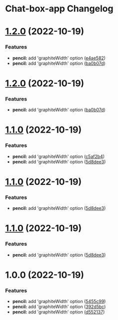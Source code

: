 # Chat-box-app Changelog

# [1.2.0](https://github.com/thuongnn/github-actions-learning-npm/compare/v1.1.0...v1.2.0) (2022-10-19)


### Features

* **pencil:** add 'graphiteWidth' option ([e4ae582](https://github.com/thuongnn/github-actions-learning-npm/commit/e4ae582ea9a7c4aedeadd3af1631f2c3cbd4bd58))
* **pencil:** add 'graphiteWidth' option ([ba0b07d](https://github.com/thuongnn/github-actions-learning-npm/commit/ba0b07d7688cda804dc61169cb4ee57e3838c338))

# [1.2.0](https://github.com/thuongnn/github-actions-learning-npm/compare/v1.1.0...v1.2.0) (2022-10-19)


### Features

* **pencil:** add 'graphiteWidth' option ([ba0b07d](https://github.com/thuongnn/github-actions-learning-npm/commit/ba0b07d7688cda804dc61169cb4ee57e3838c338))

# [1.1.0](https://github.com/thuongnn/github-actions-learning-npm/compare/v1.0.0...v1.1.0) (2022-10-19)


### Features

* **pencil:** add 'graphiteWidth' option ([c5af2b4](https://github.com/thuongnn/github-actions-learning-npm/commit/c5af2b49c552908f3bd79a6888cb2415e7b9e240))
* **pencil:** add 'graphiteWidth' option ([5d8dee3](https://github.com/thuongnn/github-actions-learning-npm/commit/5d8dee37b6037e48f4fcb260c14e575b8a9fc6c2))

# [1.1.0](https://github.com/thuongnn/github-actions-learning-npm/compare/v1.0.0...v1.1.0) (2022-10-19)


### Features

* **pencil:** add 'graphiteWidth' option ([5d8dee3](https://github.com/thuongnn/github-actions-learning-npm/commit/5d8dee37b6037e48f4fcb260c14e575b8a9fc6c2))

# [1.1.0](https://github.com/thuongnn/github-actions-learning-npm/compare/v1.0.0...v1.1.0) (2022-10-19)


### Features

* **pencil:** add 'graphiteWidth' option ([5d8dee3](https://github.com/thuongnn/github-actions-learning-npm/commit/5d8dee37b6037e48f4fcb260c14e575b8a9fc6c2))

# 1.0.0 (2022-10-19)


### Features

* **pencil:** add 'graphiteWidth' option ([5455c99](https://github.com/thuongnn/github-actions-learning-npm/commit/5455c99175428fbed6ac1124b035eab59e445219))
* **pencil:** add 'graphiteWidth' option ([392d5bc](https://github.com/thuongnn/github-actions-learning-npm/commit/392d5bca5bcf4616cf536a28752d425f2208c1d2))
* **pencil:** add 'graphiteWidth' option ([d552137](https://github.com/thuongnn/github-actions-learning-npm/commit/d552137ceb0325ac5db3d493a857461bec0c8619))
